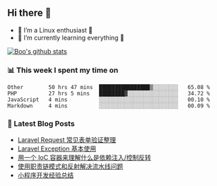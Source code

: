 ## Hi there 👋
* 🔭 I’m a Linux enthusiast 🐧️
* 🏃️ I’m currently learning everything 🏃️

[![Boo's github stats](https://github-readme-stats.vercel.app/api?username=0xAiKang)](https://github.com/anuraghazra/github-readme-stats)

<!-- [![Most Used Langs](https://github-readme-stats.vercel.app/api/top-langs/?username=0xAiKang)](https://github.com/anuraghazra/github-readme-stats) -->

### 📊 This week I spent my time on
<!--START_SECTION:waka-->
```text
Other        50 hrs 47 mins  ████████████████▒░░░░░░░░   65.08 % 
PHP          27 hrs 5 mins   ████████▓░░░░░░░░░░░░░░░░   34.72 % 
JavaScript   4 mins          ░░░░░░░░░░░░░░░░░░░░░░░░░   00.10 % 
Markdown     4 mins          ░░░░░░░░░░░░░░░░░░░░░░░░░   00.09 % 
```
<!--END_SECTION:waka-->

### 📕 Latest Blog Posts
<!-- BLOG-POST-LIST:START -->
- [Laravel Request 常见表单验证整理](https://www.0x2beace.com/laravel-request-common-form-validation-finishing/)
- [Laravel Exception 基本使用](https://www.0x2beace.com/basic-use-of-laravel-cxception/)
- [用一个 IoC 容器来理解什么是依赖注入/控制反转](https://www.0x2beace.com/understand-dependency-injection-and-inversion-of-control/)
- [使用职责链模式和反射解决流水线问题](https://www.0x2beace.com/use-chain-of-responsibility-pattern-and-reflection-to-solve-pipeline-problems/)
- [小程序开发经验总结](https://www.0x2beace.com/summary-of-mini-program-development-experience/)
<!-- BLOG-POST-LIST:END -->

